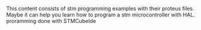 This content consists of stm programming examples with their proteus files. Maybe it can help you learn how to program a stm microcontroller with HAL.
proramming done with STMCubeIde

